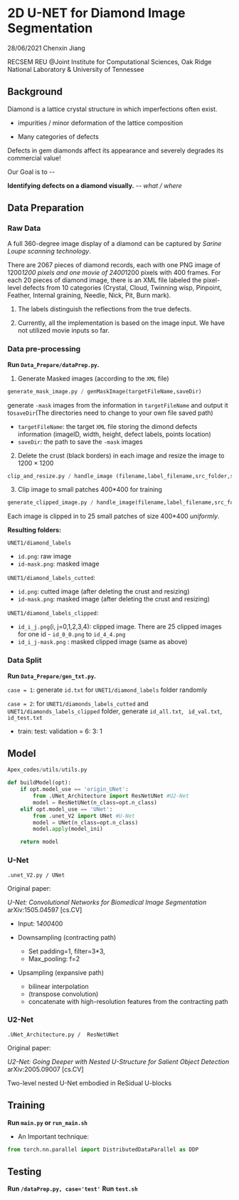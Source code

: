 # 2D U-NET for Diamond Image Segmentation

28/06/2021
Chenxin Jiang

RECSEM REU @Joint Institute for Computational Sciences, Oak Ridge National Laboratory & University of Tennessee

## Background

Diamond is a lattice crystal structure in which imperfections often exist.

* impurities / minor deformation of the lattice composition

* Many categories of defects

Defects in gem diamonds affect its appearance and severely degrades its commercial value!

Our Goal is to -- 

**Identifying defects on a diamond visually.**
    *-- what / where*


## Data Preparation

### Raw Data

A full 360-degree image display of a diamond can be captured by *Sarine Loupe scanning technology*.

There are 2067 pieces of diamond records, each with one PNG image of 1200*1200 pixels and one movie of 2400*1200 pixels with 400 frames. For each 20 pieces of diamond image, there is an XML file labeled the pixel-level defects from 10 categories (Crystal, Cloud, Twinning wisp, Pinpoint, Feather, Internal graining, Needle, Nick, Pit, Burn mark).

1. The labels distinguish the reflections from the true defects.

2. Currently, all the implementation is based on the image input. We have not utilized movie inputs so far.


### Data pre-processing

**Run `Data_Prepare/dataPrep.py`.**

1.  Generate Masked images (according to the `XML` file)

```python
generate_mask_image.py / genMaskImage(targetFileName,saveDir)
```

generate `-mask` images from the information in `targetFileName` and output it to`saveDir`(The directories need to change to your own file saved path)

* `targetFileName`: the target `XML` file storing the dimond defects information (imageID, width, height, defect labels, points location)
* `saveDir`: the path to save the `-mask` images

2. Delete the crust (black borders) in each image and resize the image to $1200 \times 1200$

```python
clip_and_resize.py / handle_image (filename,label_filename,src_folder,save_folder,tar_size=(1200,1200))
```

3. Clip image to small patches 400*400​ for training

```python
generate_clipped_image.py / handle_image(filename,label_filename,src_folder,save_folder,tar_size=(400,400),stride=200)
```

Each image is clipped in to 25 small patches of size 400*400 *uniformly*.


**Resulting folders:**

`UNET1/diamond_labels`

* `id.png`: raw image
* `id-mask.png`: masked image

`UNET1/diamond_labels_cutted`: 

* `id.png`: cutted image (after deleting the crust and resizing)
* `id-mask.png`: masked image  (after deleting the crust and resizing)

`UNET1/diamond_labels_clipped`: 

* `id_i_j.png`(i, j=0,1,2,3,4): clipped image. There are 25 clipped images for one id - `id_0_0.png` to  `id_4_4.png`
* `id_i_j-mask.png` :  masked clipped image (same as above)



### Data Split

**Run `Data_Prepare/gen_txt.py`.**

`case = 1`: generate `id.txt` for `UNET1/diamond_labels` folder randomly

`case = 2`: for `UNET1/diamonds_labels_cutted` and `UNET1/diamonds_labels_clipped` folder, generate `id_all.txt`, ` id_val.txt`, `id_test.txt`

* train: test: validation = 6: 3: 1

  

## Model

```python
Apex_codes/utils/utils.py

def buildModel(opt):
    if opt.model_use == 'origin_UNet':
        from .UNet_Architecture import ResNetUNet #U2-Net
        model = ResNetUNet(n_class=opt.n_class) 
    elif opt.model_use == 'UNet':
        from .unet_V2 import UNet #U-Net
        model = UNet(n_class=opt.n_class) 
        model.apply(model_ini)

    return model
```

### U-Net

`.unet_V2.py / UNet`

Original paper: 

*U-Net: Convolutional Networks for Biomedical Image Segmentation* arXiv:1505.04597 [cs.CV]

* Input: 1*400*400

* Downsampling (contracting path)
	* Set padding=1, filter=3*3,
	* Max_pooling: f=2

* Upsampling (expansive path)
	* bilinear interpolation
	* (transpose convolution)
	* concatenate with high-resolution features from the contracting path



### U2-Net

`.UNet_Architecture.py /  ResNetUNet`

Original paper: 

*U2-Net: Going Deeper with Nested U-Structure for Salient Object Detection* arXiv:2005.09007 [cs.CV]

Two-level nested U-Net embodied in ReSidual U-blocks



## Training
**Run `main.py` or `run_main.sh`**

* An Important technique:

```python
from torch.nn.parallel import DistributedDataParallel as DDP
```

## Testing

**Run `/dataPrep.py, case='test'`**
**Run `test.sh`**








